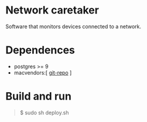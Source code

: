 # Network caretaker
Software that monitors devices connected to a network.

# Dependences
- postgres >= 9
- macvendors:[ <a href="https://github.com/vvbv/macvendor" target="_blank">git-repo</a> ]

# Build and run
>$ sudo sh deploy.sh